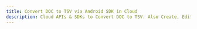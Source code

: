---title: Convert DOC to TSV via Android SDK in Clouddescription: Cloud APIs & SDKs to Convert DOC to TSV. Also Create, Edit & Render Microsoft Word & OpenOffice documents in the Cloud.---